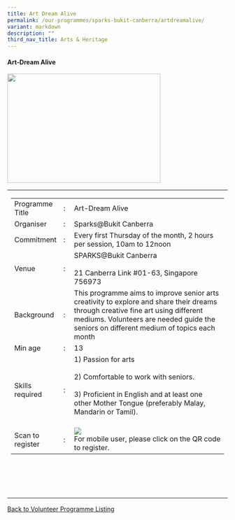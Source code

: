 ```yaml
---
title: Art Dream Alive
permalink: /our-programmes/sparks-bukit-canberra/artdreamalive/
variant: markdown
description: ""
third_nav_title: Arts & Heritage
---
```

#### Art-Dream Alive

<img style="width:350px;height:250px;" src="/images/SPARKS@Bukit%20Canberra/art%20dream%20alive.png">
<table border="0" width="100%">
	<tbody><tr>						
		<td width="60%">
			<table border="0" width="100%">
				<tbody><tr>
					<td width="20%">
						Programme Title
					</td>
					<td width="5%">
						:
					</td>
					<td>
						Art-Dream Alive 
					</td>
				</tr>
					<tr><td width="20%">
						Organiser
					</td>
					<td width="5%">
						:
					</td>
					<td>
						Sparks@Bukit Canberra
					</td>
				</tr>
				<tr>
					<td width="20%">
						Commitment
					</td>
					<td width="5%">
						:
					</td>
					<td width="75%">						   
					       Every first Thursday of the month, 2 hours per session, 10am to 12noon
											</td>
				</tr>
				<tr>
					<td width="20%">
					 Venue
					</td>
					<td width="5%">
						:
					</td>
					<td width="75%">
					  SPARKS@Bukit Canberra<br><br>
21 Canberra Link #01-63, Singapore 756973
					</td>
				</tr>
				<tr>
					<td width="20%">
						Background
					</td>
					<td width="5%">
						:
					</td>
					<td width="75%">
This programme aims to improve senior arts creativity to explore and share their dreams through creative fine art using different mediums. Volunteers are needed guide the seniors on different medium of topics each month  
					</td>
				</tr>
				<tr>
					<td width="20%">
						Min age
					</td>
					<td width="5%">
						:
					</td>
					<td width="75%">
						13
					</td>
				</tr>
		<tr>
					<td width="20%">
						Skills required
					</td>
					<td width="5%">
						:
					</td>
					<td>
						      1) Passion for arts<br><br>
						      2) Comfortable to work with seniors.<br><br>
									3) Proficient in English and at least one other Mother Tongue (preferably Malay, Mandarin or Tamil).<br><br>
									</td>
				</tr>
		<tr>
					<td width="20%">
						Scan to register
					</td>
					<td width="5%">
						:
					</td>
					<td><a href="https://form.gov.sg/65487160a24e0d00126e2a8d">
						<img style="width=60px;height=60px;" src="/images/SPARKS@Bukit%20Canberra/art%20dream%20alive%20qr.png"></a><br>
						        For mobile user, please click on the QR code to register.
				</td></tr>
</tbody></table>


<br>
			<br>
			<br>
			<br>
			
</td></tr></tbody></table>
<a href="/our-programmes/sparks-bukit-canberra/volunteering-opportunities/">
	Back to Volunteer Programme Listing</a>